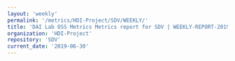 ```yaml
---
layout: 'weekly'
permalink: '/metrics/HDI-Project/SDV/WEEKLY/'
title: 'DAI Lab OSS Metrics Metrics report for SDV | WEEKLY-REPORT-2019-06-30'
organization: 'HDI-Project'
repository: 'SDV'
current_date: '2019-06-30'
---
```

